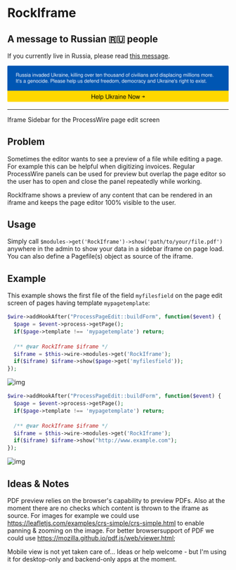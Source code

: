 # RockIframe

## A message to Russian 🇷🇺 people

If you currently live in Russia, please read [this message](https://github.com/Roave/SecurityAdvisories/blob/latest/ToRussianPeople.md).

[![SWUbanner](https://raw.githubusercontent.com/vshymanskyy/StandWithUkraine/main/banner2-direct.svg)](https://github.com/vshymanskyy/StandWithUkraine/blob/main/docs/README.md)

---

Iframe Sidebar for the ProcessWire page edit screen

## Problem

Sometimes the editor wants to see a preview of a file while editing a page. For example this can be helpful when digitizing invoices. Regular ProcessWire panels can be used for preview but overlap the page editor so the user has to open and close the panel repeatedly while working.

RockIframe shows a preview of any content that can be rendered in an iframe and keeps the page editor 100% visible to the user.

## Usage

Simply call `$modules->get('RockIframe')->show('path/to/your/file.pdf')` anywhere in the admin to show your data in a sidebar iframe on page load. You can also define a Pagefile(s) object as source of the iframe.

## Example

This example shows the first file of the field `myfilesfield` on the page edit screen of pages having template `mypagetemplate`:

```php
$wire->addHookAfter("ProcessPageEdit::buildForm", function($event) {
  $page = $event->process->getPage();
  if($page->template !== 'mypagetemplate') return;

  /** @var RockIframe $iframe */
  $iframe = $this->wire->modules->get('RockIframe');
  if($iframe) $iframe->show($page->get('myfilesfield'));
});
```

![img](https://i.imgur.com/9e5KvTY.png)

```php
$wire->addHookAfter("ProcessPageEdit::buildForm", function($event) {
  $page = $event->process->getPage();
  if($page->template !== 'mypagetemplate') return;

  /** @var RockIframe $iframe */
  $iframe = $this->wire->modules->get('RockIframe');
  if($iframe) $iframe->show("http://www.example.com");
});
```

![img](https://i.imgur.com/a8aEQIs.png)

## Ideas & Notes

PDF preview relies on the browser's capability to preview PDFs. Also at the moment there are no checks which content is thrown to the iframe as source. For images for example we could use https://leafletjs.com/examples/crs-simple/crs-simple.html to enable panning & zooming on the image. For better browsersupport of PDF we could use https://mozilla.github.io/pdf.js/web/viewer.html;

Mobile view is not yet taken care of... Ideas or help welcome - but I'm using it for desktop-only and backend-only apps at the moment.
